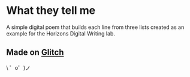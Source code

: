 What they tell me
=====================

A simple digital poem that builds each line from three lists created as an example for the Horizons Digital Writing lab.



Made on [Glitch](https://glitch.com/)
-------------------

\ ゜o゜)ノ
